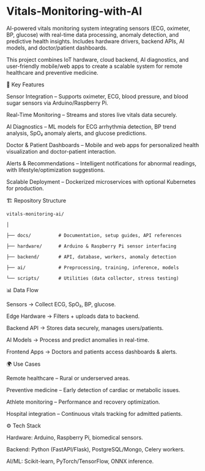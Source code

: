 # Vitals-Monitoring-with-AI
AI-powered vitals monitoring system integrating sensors (ECG, oximeter, BP, glucose) with real-time data processing, anomaly detection, and predictive health insights. Includes hardware drivers, backend APIs, AI models, and doctor/patient dashboards.

This project combines IoT hardware, cloud backend, AI diagnostics, and user-friendly mobile/web apps to create a scalable system for remote healthcare and preventive medicine.

🚀 Key Features

Sensor Integration – Supports oximeter, ECG, blood pressure, and blood sugar sensors via Arduino/Raspberry Pi.

Real-Time Monitoring – Streams and stores live vitals data securely.

AI Diagnostics – ML models for ECG arrhythmia detection, BP trend analysis, SpO₂ anomaly alerts, and glucose predictions.

Doctor & Patient Dashboards – Mobile and web apps for personalized health visualization and doctor-patient interaction.

Alerts & Recommendations – Intelligent notifications for abnormal readings, with lifestyle/optimization suggestions.

Scalable Deployment – Dockerized microservices with optional Kubernetes for production.

🏗 Repository Structure
```
vitals-monitoring-ai/

│

├── docs/          # Documentation, setup guides, API references

├── hardware/      # Arduino & Raspberry Pi sensor interfacing

├── backend/       # API, database, workers, anomaly detection

├── ai/            # Preprocessing, training, inference, models

└── scripts/       # Utilities (data collector, stress testing)

```
📊 Data Flow

Sensors → Collect ECG, SpO₂, BP, glucose.

Edge Hardware → Filters + uploads data to backend.

Backend API → Stores data securely, manages users/patients.

AI Models → Process and predict anomalies in real-time.

Frontend Apps → Doctors and patients access dashboards & alerts.

🌍 Use Cases

Remote healthcare – Rural or underserved areas.

Preventive medicine – Early detection of cardiac or metabolic issues.

Athlete monitoring – Performance and recovery optimization.

Hospital integration – Continuous vitals tracking for admitted patients.

⚙️ Tech Stack

Hardware: Arduino, Raspberry Pi, biomedical sensors.

Backend: Python (FastAPI/Flask), PostgreSQL/Mongo, Celery workers.

AI/ML: Scikit-learn, PyTorch/TensorFlow, ONNX inference.
